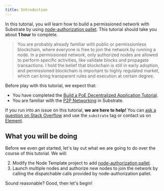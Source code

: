 ```yaml
---
title: Introduction
---
```


In this tutorial, you will learn how to build a permissioned network with Substrate by using [node-authorization pallet](https://docs.rs/pallet-node-authorization/3.0.0/pallet_node_authorization/). This tutorial should take you about **1 hour** to complete. 

> You are probably already familiar with public or permissionless blockchain, where everyone is free to join the network by running a node. In a permissioned network, only authorized nodes are allowed to perform specific activities, like validate blocks and propagate transactions. I hold the belief that blockchain is still in early adoption, and permissioned blockchain is important to highly regulated market, which can bring transparent rules and execution at certain degree.

Before play with this tutorial, we expect that:

* You have completed the [Build a PoE Decentralized Application Tutorial](https://substrate.dev/docs/en/tutorials/build-a-dapp/).
* You are familiar with the [P2P Networking](https://wiki.polkadot.network/docs/en/maintain-guides-how-to-setup-sentry-node#p2p-networking) in Substrate.

If you run into an issue on this tutorial, **we are here to help!** You can [ask a question on Stack Overflow](https://stackoverflow.com/questions/tagged/substrate) and use the `substrate` tag or contact us on
[Element](https://matrix.to/#/#substrate-technical:matrix.org).

## What you will be doing

Before we even get started, let's lay out what we are going to do over the course of this tutorial.
We will:

2. Modify the Node Template project to add [node-authorization pallet](https://docs.rs/pallet-node-authorization/3.0.0/pallet_node_authorization/).
3. Launch multiple nodes and authorize new nodes to join the network by calling the dispatchable calls provided by node-authorization pallet.

Sound reasonable? Good, then let's begin!
